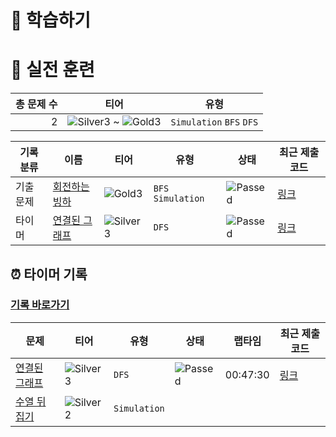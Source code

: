 # 📖 학습하기

# 🥇 실전 훈련
|총 문제 수|티어|유형|
|---:|---|---|
|2|![Silver3][s3] ~ ![Gold3][g3]|`Simulation` `BFS` `DFS`|

|기록분류|이름|티어|유형|상태|최근 제출 코드|
|---|---|---|---|---|---|
|기출문제|[회전하는 빙하](https://www.codetree.ai/training-field/frequent-problems/problems/rotating-glacier)|![Gold3][g3]|`BFS` `Simulation`|![Passed][passed]|[링크](https://github.com/JINi0S/codetree-TILs/blob/main/241009/%ED%9A%8C%EC%A0%84%ED%95%98%EB%8A%94%20%EB%B9%99%ED%95%98/rotating-glacier.py)|
|타이머|[연결된 그래프](https://www.codetree.ai/training-field/search/problems/connected-graph)|![Silver3][s3]|`DFS`|![Passed][passed]|[링크](https://github.com/JINi0S/codetree-TILs/blob/main/241009/%EC%97%B0%EA%B2%B0%EB%90%9C%20%EA%B7%B8%EB%9E%98%ED%94%84/connected-graph.py)|


## ⏰ 타이머 기록
### [기록 바로가기](https://www.codetree.ai/training-field/my-records/timer/10051)

|문제|티어|유형|상태|랩타임|최근 제출 코드|
|---|---|---|---|---|---|
[연결된 그래프](https://www.codetree.ai/training-field/search/problems/connected-graph)|![Silver3][s3]|`DFS`|![Passed][passed]|00:47:30|[링크](https://github.com/JINi0S/codetree-TILs/blob/main/241009/%EC%97%B0%EA%B2%B0%EB%90%9C%20%EA%B7%B8%EB%9E%98%ED%94%84/connected-graph.py)|
[수열 뒤집기](https://www.codetree.ai/training-field/search/problems/invert-sequence)|![Silver2][s2]|`Simulation`||||












[b5]: https://img.shields.io/badge/Bronze_5-%235D3E31.svg
[b4]: https://img.shields.io/badge/Bronze_4-%235D3E31.svg
[b3]: https://img.shields.io/badge/Bronze_3-%235D3E31.svg
[b2]: https://img.shields.io/badge/Bronze_2-%235D3E31.svg
[b1]: https://img.shields.io/badge/Bronze_1-%235D3E31.svg
[s5]: https://img.shields.io/badge/Silver_5-%23394960.svg
[s4]: https://img.shields.io/badge/Silver_4-%23394960.svg
[s3]: https://img.shields.io/badge/Silver_3-%23394960.svg
[s2]: https://img.shields.io/badge/Silver_2-%23394960.svg
[s1]: https://img.shields.io/badge/Silver_1-%23394960.svg
[g5]: https://img.shields.io/badge/Gold_5-%23FFC433.svg
[g4]: https://img.shields.io/badge/Gold_4-%23FFC433.svg
[g3]: https://img.shields.io/badge/Gold_3-%23FFC433.svg
[g2]: https://img.shields.io/badge/Gold_2-%23FFC433.svg
[g1]: https://img.shields.io/badge/Gold_1-%23FFC433.svg
[p5]: https://img.shields.io/badge/Platinum_5-%2376DDD8.svg
[p4]: https://img.shields.io/badge/Platinum_4-%2376DDD8.svg
[p3]: https://img.shields.io/badge/Platinum_3-%2376DDD8.svg
[p2]: https://img.shields.io/badge/Platinum_2-%2376DDD8.svg
[p1]: https://img.shields.io/badge/Platinum_1-%2376DDD8.svg
[passed]: https://img.shields.io/badge/Passed-%23009D27.svg
[failed]: https://img.shields.io/badge/Failed-%23D24D57.svg
[easy]: https://img.shields.io/badge/쉬움-%235cb85c.svg?for-the-badge
[medium]: https://img.shields.io/badge/보통-%23FFC433.svg?for-the-badge
[hard]: https://img.shields.io/badge/어려움-%23D24D57.svg?for-the-badge